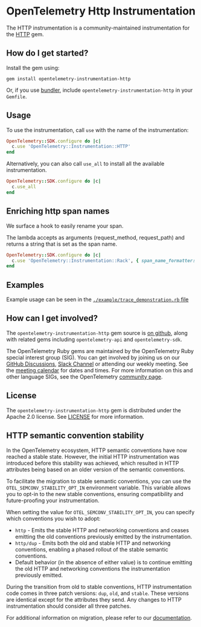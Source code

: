 # OpenTelemetry Http Instrumentation

The HTTP instrumentation is a community-maintained instrumentation for the [HTTP][http-home] gem.

## How do I get started?

Install the gem using:

```console
gem install opentelemetry-instrumentation-http
```

Or, if you use [bundler][bundler-home], include `opentelemetry-instrumentation-http` in your `Gemfile`.

## Usage

To use the instrumentation, call `use` with the name of the instrumentation:

```ruby
OpenTelemetry::SDK.configure do |c|
  c.use 'OpenTelemetry::Instrumentation::HTTP'
end
```

Alternatively, you can also call `use_all` to install all the available instrumentation.

```ruby
OpenTelemetry::SDK.configure do |c|
  c.use_all
end
```

## Enriching http span names

We surface a hook to easily rename your span.

The lambda accepts as arguments (request_method, request_path) and returns a string that is set as the span name.

```ruby
OpenTelemetry::SDK.configure do |c|
  c.use 'OpenTelemetry::Instrumentation::Rack', { span_name_formatter: ->(request_method, request_path) { "HTTP #{request_method} #{request_path}" }
end
```

## Examples

Example usage can be seen in the [`./example/trace_demonstration.rb` file](https://github.com/open-telemetry/opentelemetry-ruby-contrib/blob/main/instrumentation/http/example/trace_demonstration.rb)

## How can I get involved?

The `opentelemetry-instrumentation-http` gem source is [on github][repo-github], along with related gems including `opentelemetry-api` and `opentelemetry-sdk`.

The OpenTelemetry Ruby gems are maintained by the OpenTelemetry Ruby special interest group (SIG). You can get involved by joining us on our [GitHub Discussions][discussions-url], [Slack Channel][slack-channel] or attending our weekly meeting. See the [meeting calendar][community-meetings] for dates and times. For more information on this and other language SIGs, see the OpenTelemetry [community page][ruby-sig].

## License

The `opentelemetry-instrumentation-http` gem is distributed under the Apache 2.0 license. See [LICENSE][license-github] for more information.

[http-home]: https://github.com/httprb/http
[bundler-home]: https://bundler.io
[repo-github]: https://github.com/open-telemetry/opentelemetry-ruby
[license-github]: https://github.com/open-telemetry/opentelemetry-ruby-contrib/blob/main/LICENSE
[ruby-sig]: https://github.com/open-telemetry/community#ruby-sig
[community-meetings]: https://github.com/open-telemetry/community#community-meetings
[slack-channel]: https://cloud-native.slack.com/archives/C01NWKKMKMY
[discussions-url]: https://github.com/open-telemetry/opentelemetry-ruby/discussions

## HTTP semantic convention stability

In the OpenTelemetry ecosystem, HTTP semantic conventions have now reached a stable state. However, the initial HTTP instrumentation was introduced before this stability was achieved, which resulted in HTTP attributes being based on an older version of the semantic conventions.

To facilitate the migration to stable semantic conventions, you can use the `OTEL_SEMCONV_STABILITY_OPT_IN` environment variable. This variable allows you to opt-in to the new stable conventions, ensuring compatibility and future-proofing your instrumentation.

When setting the value for `OTEL_SEMCONV_STABILITY_OPT_IN`, you can specify which conventions you wish to adopt:

- `http` - Emits the stable HTTP and networking conventions and ceases emitting the old conventions previously emitted by the instrumentation.
- `http/dup` - Emits both the old and stable HTTP and networking conventions, enabling a phased rollout of the stable semantic conventions.
- Default behavior (in the absence of either value) is to continue emitting the old HTTP and networking conventions the instrumentation previously emitted.

During the transition from old to stable conventions, HTTP instrumentation code comes in three patch versions: `dup`, `old`, and `stable`. These versions are identical except for the attributes they send. Any changes to HTTP instrumentation should consider all three patches.

For additional information on migration, please refer to our [documentation](https://opentelemetry.io/docs/specs/semconv/non-normative/http-migration/).
